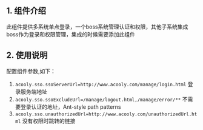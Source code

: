 ## 1. 组件介绍

此组件提供多系统单点登录，一个boss系统管理认证和权限，其他子系统集成boss作为登录和权限管理，集成的时候需要添加此组件

## 2. 使用说明

配置组件参数,如下：

   1) `acooly.sso.ssoServerUrl=http://www.acooly.com/manage/login.html` 登录服务端地址 
   2) `acooly.sso.ssoExcludeUrl=/manage/logout.html,/manage/error/**` 不需要登录认证的地址，Ant-style path patterns
   3) `acooly.sso.unauthorizedUrl=http://www.acooly.com/unauthorizedUrl.html` 没有权限时跳转的链接